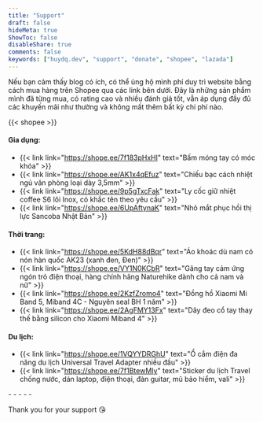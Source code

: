 ```yaml
---
title: "Support"
draft: false
hideMeta: true
ShowToc: false
disableShare: true
comments: false
keywords: ["huydq.dev", "support", "donate", "shopee", "lazada"]
---
```


Nếu bạn cảm thấy blog có ích, có thể ủng hộ mình phí duy trì website bằng cách mua hàng trên Shopee qua các link bên dưới. Đây là những sản phẩm mình đã từng mua, có rating cao và nhiều đánh giá tốt, vẫn áp dụng đầy đủ các khuyến mãi như thường và không mất thêm bất kỳ chi phí nào.

{{< shopee >}}

#### Gia dụng:

- {{< link link="https://shope.ee/7f183pHxHl" text="Bấm móng tay có móc khóa" >}}
- {{< link link="https://shope.ee/AK1x4qEfuz" text="Chiếu bạc cách nhiệt ngủ văn phòng loại dày 3,5mm" >}}
- {{< link link="https://shope.ee/9p5gTxcFak" text="Ly cốc giữ nhiệt coffee S6 lõi Inox, có khắc tên theo yêu cầu" >}}
- {{< link link="https://shope.ee/6UpAftynaK" text="Nhỏ mắt phục hồi thị lực Sancoba Nhật Bản" >}}

#### Thời trang:

- {{< link link="https://shope.ee/5KdH88dBqr" text="Áo khoác dù nam có nón hàn quốc AK23 (xanh đen, Đen)" >}}
- {{< link link="https://shope.ee/VY1N0KCbR" text="Găng tay cảm ứng ngón trỏ điện thoại, hàng chính hãng Naturehike dành cho cả nam và nữ" >}}
- {{< link link="https://shope.ee/2KzfZromo4" text="Đồng hồ Xiaomi Mi Band 5, Miband 4C - Nguyên seal BH 1 năm" >}}
- {{< link link="https://shope.ee/2AgFMY13Fx" text="Dây đeo cổ tay thay thế bằng silicon cho Xiaomi Miband 4" >}}

#### Du lịch:

- {{< link link="https://shope.ee/1VQYYDRGhU" text="Ổ cắm điện đa năng du lịch Universal Travel Adapter nhiều đầu" >}}
- {{< link link="https://shope.ee/7f1BtewMIy" text="Sticker du lịch Travel chống nước, dán laptop, điện thoại, đàn guitar, mũ bảo hiểm, vali" >}}

-&nbsp;-&nbsp;-&nbsp;-&nbsp;-

Thank you for your support 😘
